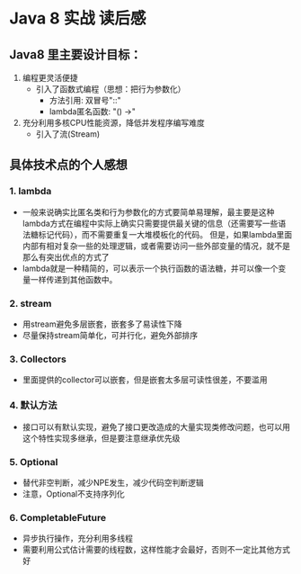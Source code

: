 # Java 8 实战 读后感
## Java8 里主要设计目标：
1. 编程更灵活便捷
   - 引入了函数式编程（思想：把行为参数化）
     - 方法引用: 双冒号"::"
     - lambda匿名函数: "() ->"
2. 充分利用多核CPU性能资源，降低并发程序编写难度
   - 引入了流(Stream)
## 具体技术点的个人感想
### 1. lambda
- 一般来说确实比匿名类和行为参数化的方式要简单易理解，最主要是这种lambda方式在编程中实际上确实只需要提供最关键的信息（还需要写一些语法糖标记代码），而不需要重复一大堆模板化的代码。
    但是，如果lambda里面内部有相对复杂一些的处理逻辑，或者需要访问一些外部变量的情况，就不是那么有突出优点的方式了
- lambda就是一种精简的，可以表示一个执行函数的语法糖，并可以像一个变量一样传递到其他函数中。
### 2. stream
- 用stream避免多层嵌套，嵌套多了易读性下降
- 尽量保持stream简单化，可并行化，避免外部排序
### 3. Collectors
- 里面提供的collector可以嵌套，但是嵌套太多层可读性很差，不要滥用
### 4. 默认方法
- 接口可以有默认实现，避免了接口更改造成的大量实现类修改问题，也可以用这个特性实现多继承，但是要注意继承优先级
### 5. Optional
- 替代非空判断，减少NPE发生，减少代码空判断逻辑
- 注意，Optional不支持序列化
### 6. CompletableFuture
- 异步执行操作，充分利用多线程
- 需要利用公式估计需要的线程数，这样性能才会最好，否则不一定比其他方式好